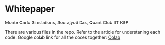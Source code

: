 # Whitepaper
Monte Carlo Simulations, Sourajyoti Das, Quant Club IIT KGP

There are various files in the repo. Refer to the article for understaning each code.
Google colab link for all the codes together: [Colab](https://colab.research.google.com/drive/1UVGFNeRftuaf62gdOOkTXOHbvZjnBi_b?usp=sharing)
